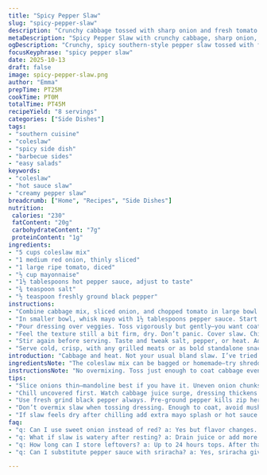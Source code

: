 ```yaml
---
title: "Spicy Pepper Slaw"
slug: "spicy-pepper-slaw"
description: "Crunchy cabbage tossed with sharp onion and fresh tomato. Creamy mayo laced with fiery hot sauce, salt, black pepper. Chill time lets juices mingle, flavors punch up. Adjust heat by adding more sauce or mellow with extra mayo. A simple side with bold attitude, great for BBQs or casual meals. A bit dry at first but waits for magic in fridge. Skips store-bought dressings with homemade zing."
metaDescription: "Spicy Pepper Slaw with crunchy cabbage, sharp onion, fresh tomato, creamy mayo, fiery hot sauce; chill to soften edges, bold southern garden crunch snack."
ogDescription: "Crunchy, spicy southern-style pepper slaw tossed with fresh tomato, sharp onion, and creamy, hot mayo dressing. Chill to blend heat and crisp punch."
focusKeyphrase: "spicy pepper slaw"
date: 2025-10-13
draft: false
image: spicy-pepper-slaw.png
author: "Emma"
prepTime: PT25M
cookTime: PT0M
totalTime: PT45M
recipeYield: "8 servings"
categories: ["Side Dishes"]
tags:
- "southern cuisine"
- "coleslaw"
- "spicy side dish"
- "barbecue sides"
- "easy salads"
keywords:
- "coleslaw"
- "hot sauce slaw"
- "creamy pepper slaw"
breadcrumb: ["Home", "Recipes", "Side Dishes"]
nutrition: 
 calories: "230"
 fatContent: "20g"
 carbohydrateContent: "7g"
 proteinContent: "1g"
ingredients:
- "5 cups coleslaw mix"
- "1 medium red onion, thinly sliced"
- "1 large ripe tomato, diced"
- "½ cup mayonnaise"
- "1½ tablespoons hot pepper sauce, adjust to taste"
- "¾ teaspoon salt"
- "½ teaspoon freshly ground black pepper"
instructions:
- "Combine cabbage mix, sliced onion, and chopped tomato in large bowl. Toss to blend textures and colors."
- "In smaller bowl, whisk mayo with 1½ tablespoons pepper sauce. Start light; can add more later. Aim for creamy but punchy. Add salt and black pepper next. Mix thoroughly until evenly combined with no streaks."
- "Pour dressing over veggies. Toss vigorously but gently—you want coating, not soggy mess."
- "Feel the texture still a bit firm, dry. Don’t panic. Cover slaw. Chill 15–25 minutes. Watch juices release from cabbage, mingle with dressing. It thickens, flavors deepen."
- "Stir again before serving. Taste and tweak salt, pepper, or heat. Add a splash more mayo if too fiery; more sauce if you dare."
- "Serve cold, crisp, with any grilled meats or as bold standalone snack."
introduction: "Cabbage and heat. Not your usual bland slaw. I’ve tried sweet mayo combos that drown flavor sauce. Nope. This pepper-infused dressing hits like a surprise. The tomato and red onion add pops of freshness that cut through creamy texture. When you toss everything and chill, liquid from cabbage softens raw edges—creates this unforced marriage of heat and crunch. I always start with less pepper sauce. Learned the hard way not to go full throttle initially. Cool rest time crucial—I’ve seen too many rushed slaws stay sad and dry. Once rested, flavors really come together. This slaw’s got attitude and texture. No filler, no fancy tricks. Just bold and straight to the point—southern heat meets garden crunch and creamy zip. Good ‘n thick enough without drowning veg, which I keep rigid, crisp. Perfect for summer grills or when you want something with a bit of snap but no fuss."
ingredientsNote: "The coleslaw mix can be bagged or homemade—try shredding green and purple cabbage for color contrast. Often, shredded carrots sneak in but tomatoes here swap sweetness for tang. Red onion sharpens, but a sweet yellow would mellow if preferred. Mayonnaise is mayo—store-bought is fine but homemade mayo boosts creaminess. Pepper sauce—Frank’s or your local hot sauce—adjust based on heat preference. If you’re out of mayo, Greek yogurt can lighten things but will change texture to thinner. Salt and black pepper are key seasonings; don’t skip the fresh grind black pepper—it cuts through creaminess nicely. Tomato ripe but firm—not mush or the slaw turns watery. Onion thinly sliced so no overpowering chunks—balance important."
instructionsNote: "No overmixing. Toss just enough to coat cabbage evenly; mush ruins fresh crunch and brings bitter juices out. Use a sturdy bowl for heavy tossing. Whisk pepper sauce and mayo well to blend evenly, no blobs. You want a harmonized dressing that clings easily. After coating veg, chill uncovered initially to see moisture change; then cover to prevent fridge odors. The chilling rest is the silent workhorse here—don't skip. It softens cabbage’s raw edge, lets dressing marry veg juices into a united whole. Stir before serving—always taste last, adjust salt, heat, or creaminess. If slaw gets too intense after chilling, scoop some off to cool with added mayo. If too mild, add a splash more hot sauce. This recipe is forgiving but expects your attention on balance and texture rather than strict timing. Hands-on senses win every time. The hint of tomato literally wakes the salad up; wedge it well to keep chunks distinct. And keep slaw cold till plated for best bite."
tips:
- "Slice onions thin—mandoline best if you have it. Uneven onion chunks wreck bite balance. Use sharp knife if no mandoline. Sharpness varies by thickness so watch. Onion flavor punches. Cut too thick get overpowering chunks. Thin makes crisp tones intact."
- "Chill uncovered first. Watch cabbage juice surge, dressing thickens. Texture shift crucial. Don’t skip resting phase. Covers trap fridge smells. So first 15 minutes wait open bowl then cover tight for next step. Rest softens raw edges but saves crunch."
- "Use fresh grind black pepper always. Pre-ground pepper kills zip here. Pepper cuts creamy mayo, adds bite. Adjust heat by pepper sauce amount but black pepper crucial background layer. Try mixing mayo with Greek yogurt if mayo not available but note thinner texture comes."
- "Don’t overmix slaw when tossing dressing. Enough to coat, avoid mushing veg. Mushy slaw loses crunch, releases bitter cabbage juice. Toss vigorously but gentle; heavy mixing breaks texture. Use sturdy bowl to toss without spilling dressing everywhere."
- "If slaw feels dry after chilling add extra mayo splash or hot sauce splash depending on heat preference. Slaw heats slightly subside chilling but adjust heat warm or cold. Swap tomato with cucumber slices to keep crunch but reduce moisture if drier slaw wanted."
faq:
- "q: Can I use sweet onion instead of red? a: Yes but flavor changes. Sweet onion mellows sharp notes. Brightness drops. Texture same though. Slice same thinness keep balance. Sometimes better for milder palette."
- "q: What if slaw is watery after resting? a: Drain juice or add more mayo to bind loose moisture. Toss again gently. Can also chill longer uncovered to evaporate excess liquid. Watch timing depends on cabbage freshness and humidity."
- "q: How long can I store leftovers? a: Up to 24 hours tops. After that, slaw softens too much. Flavors intensify but texture flops. Store covered in fridge. Stir once before serving next day. Adding fresh dressing day two helps brightness."
- "q: Can I substitute pepper sauce with sriracha? a: Yes, sriracha gives smoky heat with sweeter layer. Chipotle also good smoky call. Adjust amount upfront; sriracha can be thicker, spicier in different ways. Taste before tossing full batch."

---
```

